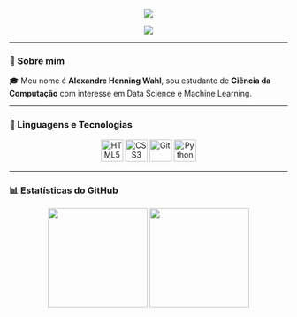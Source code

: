 <p align="center">
  <img src="https://readme-typing-svg.demolab.com?font=Fira+Code&duration=2000&pause=1000&color=7DF7FF&center=true&vCenter=true&width=440&lines=Hello%2C+I+am+Alexandre!;Computer+Science+Student;Welcome+to+my+GitHub+profile!" />
</p>

<p align="center">
  <a href="https://www.linkedin.com/in/alexandre-henning-wahl-048250325/" target="_blank">
    <img src="https://img.shields.io/badge/LinkedIn-blue?style=for-the-badge&logo=linkedin&logoColor=white" />
  </a>
</p>

---

### 🧠 Sobre mim

🎓 Meu nome é **Alexandre Henning Wahl**, sou estudante de **Ciência da Computação** com interesse em Data Science e Machine Learning.

---

### 🤖 Linguagens e Tecnologias

<p align="center">
  <img src="https://cdn.jsdelivr.net/gh/devicons/devicon/icons/html5/html5-original.svg" width="40" title="HTML5"/>
  <img src="https://cdn.jsdelivr.net/gh/devicons/devicon/icons/css3/css3-original.svg" width="40" title="CSS3"/>
  <img src="https://cdn.jsdelivr.net/gh/devicons/devicon/icons/git/git-original.svg" width="40" title="Git"/>
  <img src="https://cdn.jsdelivr.net/gh/devicons/devicon/icons/python/python-original.svg" width="40" title="Python"/>
</p>

---

### 📊 Estatísticas do GitHub

<p align="center">
  <img 
    src="https://github-readme-stats.vercel.app/api?username=Alewahl12&show_icons=true&theme=tokyonight&include_all_commits=true&locale=en" 
    height="180"
  />
  <img 
    src="https://github-readme-stats.vercel.app/api/top-langs/?username=Alewahl12&theme=tokyonight&layout=compact&custom_title=Languages&langs_count=6" 
    height="180"
  />
</p>
